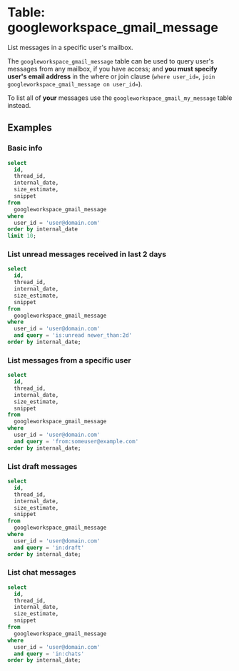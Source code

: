 # Table: googleworkspace_gmail_message

List messages in a specific user's mailbox.

The `googleworkspace_gmail_message` table can be used to query user's messages from any mailbox, if you have access; and **you must specify user's email address** in the where or join clause (`where user_id=`, `join googleworkspace_gmail_message on user_id=`).

To list all of **your** messages use the `googleworkspace_gmail_my_message` table instead.

## Examples

### Basic info

```sql
select
  id,
  thread_id,
  internal_date,
  size_estimate,
  snippet
from
  googleworkspace_gmail_message
where
  user_id = 'user@domain.com'
order by internal_date
limit 10;
```

### List unread messages received in last 2 days

```sql
select
  id,
  thread_id,
  internal_date,
  size_estimate,
  snippet
from
  googleworkspace_gmail_message
where
  user_id = 'user@domain.com'
  and query = 'is:unread newer_than:2d'
order by internal_date;
```

### List messages from a specific user

```sql
select
  id,
  thread_id,
  internal_date,
  size_estimate,
  snippet
from
  googleworkspace_gmail_message
where
  user_id = 'user@domain.com'
  and query = 'from:someuser@example.com'
order by internal_date;
```

### List draft messages

```sql
select
  id,
  thread_id,
  internal_date,
  size_estimate,
  snippet
from
  googleworkspace_gmail_message
where
  user_id = 'user@domain.com'
  and query = 'in:draft'
order by internal_date;
```

### List chat messages

```sql
select
  id,
  thread_id,
  internal_date,
  size_estimate,
  snippet
from
  googleworkspace_gmail_message
where
  user_id = 'user@domain.com'
  and query = 'in:chats'
order by internal_date;
```
